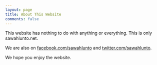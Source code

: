 ```yaml
---
layout: page
title: About This Website
comments: false
---
```


This website has nothing to do with anything or everything. This is only sawahlunto.net.

We are also on [facebook.com/sawahlunto](facebook.com/sawahlunto) and [twitter.com/sawahlunto](twitter.com/sawahlunto).

We hope you enjoy the website.
